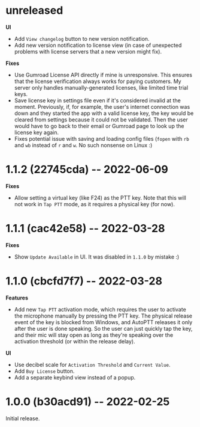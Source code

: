 # unreleased

**UI**

* Add `View changelog` button to new version notification.
* Add new version notification to license view (in case of unexpected problems with license servers that a new version might fix).

**Fixes**

* Use Gumroad License API directly if mine is unresponsive. This ensures that the license verification always works for paying customers. My server only handles manually-generated licenses, like limited time trial keys.
* Save license key in settings file even if it's considered invalid at the moment. Previously, if, for example, the user's internet connection was down and they started the app with a valid license key, the key would be cleared from settings because it could not be validated. Then the user would have to go back to their email or Gumroad page to look up the license key again.
* Fixes potential issue with saving and loading config files (`fopen` with `rb` and `wb` instead of `r` and `w`. No such nonsense on Linux :)

# 1.1.2 (22745cda) -- 2022-06-09

**Fixes**

* Allow setting a virtual key (like F24) as the PTT key. Note that this will not work in `Tap PTT` mode, as it requires a physical key (for now).

# 1.1.1 (cac42e58) -- 2022-03-28

**Fixes**

* Show `Update Available` in UI. It was disabled in `1.1.0` by mistake :)

# 1.1.0 (cbcfd7f7) -- 2022-03-28

**Features**

* Add new `Tap PTT` activation mode, which requires the user to activate the microphone manually by pressing the PTT key. The physical release event of the key is blocked from Windows, and AutoPTT releases it only after the user is done speaking. So the user can just quickly tap the key, and their mic will stay open as long as they're speaking over the activation threshold (or within the release delay).

**UI**

* Use decibel scale for `Activation Threshold` and `Current Value`.
* Add `Buy License` button.
* Add a separate keybind view instead of a popup.

# 1.0.0 (b30acd91) -- 2022-02-25

Initial release.
